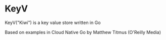 # KeyV
KeyV("Kiwi") is a key value store written in Go

Based on examples in Cloud Native Go by Matthew Titmus (O'Reilly Media)
